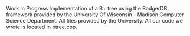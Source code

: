 Work in Progress
Implementation of a B+ tree using the BadgerDB framework provided by the University Of Wisconsin - Madison Computer Science Department. All files provided by the University. All our code we wrote is located in btree.cpp.
